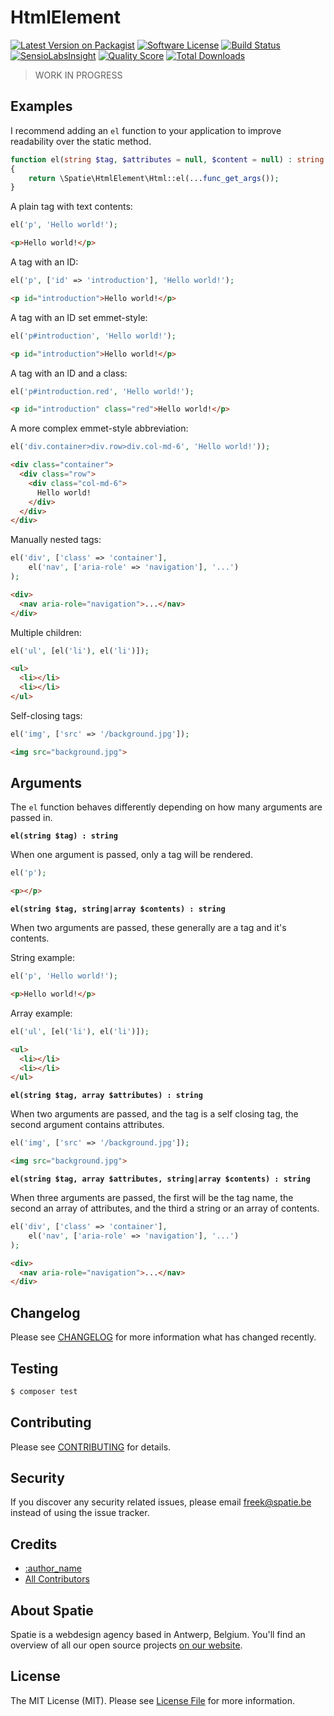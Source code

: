 # HtmlElement

[![Latest Version on Packagist](https://img.shields.io/packagist/v/spatie/:package_name.svg?style=flat-square)](https://packagist.org/packages/spatie/:package_name)
[![Software License](https://img.shields.io/badge/license-MIT-brightgreen.svg?style=flat-square)](LICENSE.md)
[![Build Status](https://img.shields.io/travis/spatie/:package_name/master.svg?style=flat-square)](https://travis-ci.org/spatie/:package_name)
[![SensioLabsInsight](https://img.shields.io/sensiolabs/i/xxxxxxxxx.svg?style=flat-square)](https://insight.sensiolabs.com/projects/xxxxxxxxx)
[![Quality Score](https://img.shields.io/scrutinizer/g/spatie/:package_name.svg?style=flat-square)](https://scrutinizer-ci.com/g/spatie/:package_name)
[![Total Downloads](https://img.shields.io/packagist/dt/spatie/:package_name.svg?style=flat-square)](https://packagist.org/packages/spatie/:package_name)

> WORK IN PROGRESS

## Examples

I recommend adding an `el` function to your application to improve readability over the static method.

```php
function el(string $tag, $attributes = null, $content = null) : string
{
    return \Spatie\HtmlElement\Html::el(...func_get_args());
}
```

A plain tag with text contents:

```php
el('p', 'Hello world!');
```
```html
<p>Hello world!</p>
```

A tag with an ID:

```php
el('p', ['id' => 'introduction'], 'Hello world!');
```
```html
<p id="introduction">Hello world!</p>
```

A tag with an ID set emmet-style:

```php
el('p#introduction', 'Hello world!');
```
```html
<p id="introduction">Hello world!</p>
```

A tag with an ID and a class:

```php
el('p#introduction.red', 'Hello world!');
```
```html
<p id="introduction" class="red">Hello world!</p>
```

A more complex emmet-style abbreviation:

```php
el('div.container>div.row>div.col-md-6', 'Hello world!'));
```
```html
<div class="container">
  <div class="row">
    <div class="col-md-6">
      Hello world!
    </div>
  </div>
</div>
```

Manually nested tags:

```php
el('div', ['class' => 'container'],
    el('nav', ['aria-role' => 'navigation'], '...')
);
```
```html
<div>
  <nav aria-role="navigation">...</nav>
</div>
```

Multiple children:

```php
el('ul', [el('li'), el('li')]);
```
```html
<ul>
  <li></li>
  <li></li>
</ul>
```

Self-closing tags:

```php
el('img', ['src' => '/background.jpg']);
```
```html
<img src="background.jpg">
```

## Arguments

The `el` function behaves differently depending on how many arguments are passed in.

**`el(string $tag) : string`**

When one argument is passed, only a tag will be rendered.

```php
el('p');
```
```html
<p></p>
```

**`el(string $tag, string|array $contents) : string`**

When two arguments are passed, these generally are a tag and it's contents.

String example:

```php
el('p', 'Hello world!');
```
```html
<p>Hello world!</p>
```

Array example:

```php
el('ul', [el('li'), el('li')]);
```
```html
<ul>
  <li></li>
  <li></li>
</ul>
```

**`el(string $tag, array $attributes) : string`**

When two arguments are passed, and the tag is a self closing tag, the second argument contains attributes.

```php
el('img', ['src' => '/background.jpg']);
```
```html
<img src="background.jpg">
```

**`el(string $tag, array $attributes, string|array $contents) : string`**

When three arguments are passed, the first will be the tag name, the second an array of attributes, and the third a string or an array of contents.

```php
el('div', ['class' => 'container'],
    el('nav', ['aria-role' => 'navigation'], '...')
);
```
```html
<div>
  <nav aria-role="navigation">...</nav>
</div>
```

## Changelog

Please see [CHANGELOG](CHANGELOG.md) for more information what has changed recently.

## Testing

``` bash
$ composer test
```

## Contributing

Please see [CONTRIBUTING](.github/CONTRIBUTING.md) for details.

## Security

If you discover any security related issues, please email freek@spatie.be instead of using the issue tracker.

## Credits

- [:author_name](https://github.com/:author_username)
- [All Contributors](../../contributors)

## About Spatie
Spatie is a webdesign agency based in Antwerp, Belgium. You'll find an overview of all our open source projects [on our website](https://spatie.be/opensource).

## License

The MIT License (MIT). Please see [License File](LICENSE.md) for more information.
